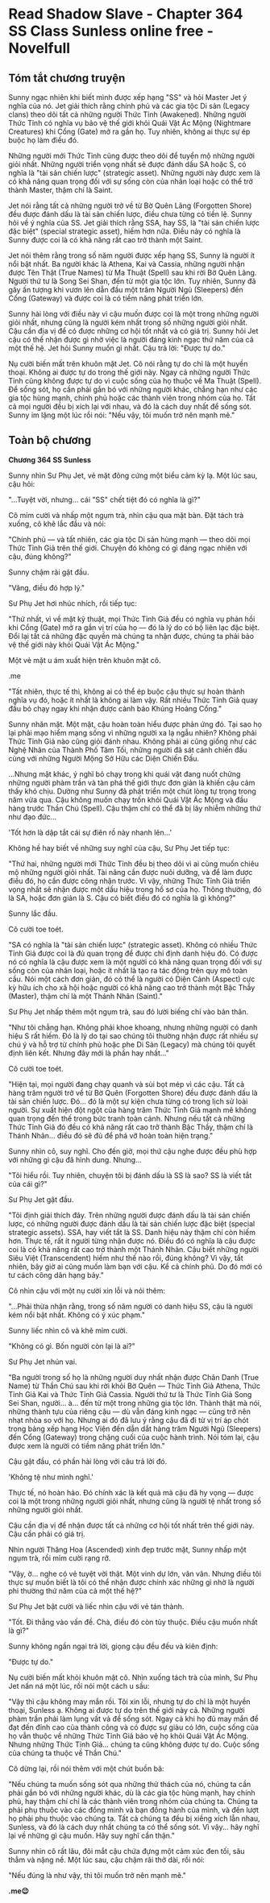 # Read Shadow Slave - Chapter 364 SS Class Sunless online free - Novelfull

## Tóm tắt chương truyện

Sunny ngạc nhiên khi biết mình được xếp hạng "SS" và hỏi Master Jet ý nghĩa của nó. Jet giải thích rằng chính phủ và các gia tộc Di sản (Legacy clans) theo dõi tất cả những người Thức Tỉnh (Awakened). Những người Thức Tỉnh có nghĩa vụ bảo vệ thế giới khỏi Quái Vật Ác Mộng (Nightmare Creatures) khi Cổng (Gate) mở ra gần họ. Tuy nhiên, không ai thực sự ép buộc họ làm điều đó.

Những người mới Thức Tỉnh cũng được theo dõi để tuyển mộ những người giỏi nhất. Những người triển vọng nhất sẽ được đánh dấu SA hoặc S, có nghĩa là "tài sản chiến lược" (strategic asset). Những người này được xem là có khả năng quan trọng đối với sự sống còn của nhân loại hoặc có thể trở thành Master, thậm chí là Saint.

Jet nói rằng tất cả những người trở về từ Bờ Quên Lãng (Forgotten Shore) đều được đánh dấu là tài sản chiến lược, điều chưa từng có tiền lệ. Sunny hỏi về ý nghĩa của SS. Jet giải thích rằng SSA, hay SS, là "tài sản chiến lược đặc biệt" (special strategic asset), hiếm hơn nữa. Điều này có nghĩa là Sunny được coi là có khả năng rất cao trở thành một Saint.

Jet nói thêm rằng trong số năm người được xếp hạng SS, Sunny là người ít nổi bật nhất. Ba người khác là Athena, Kai và Cassia, những người nhận được Tên Thật (True Names) từ Ma Thuật (Spell) sau khi rời Bờ Quên Lãng. Người thứ tư là Song Sei Shan, đến từ một gia tộc lớn. Tuy nhiên, Sunny đã gây ấn tượng khi vươn lên dẫn đầu một trăm Người Ngủ (Sleepers) đến Cổng (Gateway) và được coi là có tiềm năng phát triển lớn.

Sunny hài lòng với điều này vì cậu muốn được coi là một trong những người giỏi nhất, nhưng cũng là người kém nhất trong số những người giỏi nhất. Cậu cần địa vị để có được những cơ hội tốt nhất và có giá trị. Sunny hỏi Jet cậu có thể nhận được gì nhờ việc là người đáng kinh ngạc thứ năm của cả một thế hệ. Jet hỏi Sunny muốn gì nhất. Cậu trả lời: "Được tự do."

Nụ cười biến mất trên khuôn mặt Jet. Cô nói rằng tự do chỉ là một huyền thoại. Không ai được tự do trong thế giới này. Ngay cả những người Thức Tỉnh cũng không được tự do vì cuộc sống của họ thuộc về Ma Thuật (Spell). Để sống sót, họ cần phải gắn bó với những người khác, chẳng hạn như các gia tộc hùng mạnh, chính phủ hoặc các thành viên trong nhóm của họ. Tất cả mọi người đều bị xích lại với nhau, và đó là cách duy nhất để sống sót. Sunny im lặng một lúc rồi nói: "Nếu vậy, tôi muốn trở nên mạnh mẽ."

## Toàn bộ chương

**Chương 364 SS Sunless**

Sunny nhìn Sư Phụ Jet, vẻ mặt đông cứng một biểu cảm kỳ lạ. Một lúc sau, cậu hỏi:

"...Tuyệt vời, nhưng... cái "SS" chết tiệt đó có nghĩa là gì?"

Cô mỉm cười và nhấp một ngụm trà, nhìn cậu qua mặt bàn. Đặt tách trà xuống, cô khẽ lắc đầu và nói:

"Chính phủ — và tất nhiên, các gia tộc Di sản hùng mạnh — theo dõi mọi Thức Tỉnh Giả trên thế giới. Chuyện đó không có gì đáng ngạc nhiên với cậu, đúng không?"

Sunny chậm rãi gật đầu.

"Vâng, điều đó hợp lý."

Sư Phụ Jet hơi nhúc nhích, rồi tiếp tục:

"Thứ nhất, vì về mặt kỹ thuật, mọi Thức Tỉnh Giả đều có nghĩa vụ phản hồi khi Cổng (Gate) mở ra gần vị trí của họ — đó là lý do có bộ liên lạc đặc biệt. Đổi lại tất cả những đặc quyền mà chúng ta nhận được, chúng ta phải bảo vệ thế giới này khỏi Quái Vật Ác Mộng."

Một vẻ mặt u ám xuất hiện trên khuôn mặt cô.

.me

"Tất nhiên, thực tế thì, không ai có thể ép buộc cậu thực sự hoàn thành nghĩa vụ đó, hoặc ít nhất là không ai làm vậy. Rất nhiều Thức Tỉnh Giả quay đầu bỏ chạy ngay khi nhận được cảnh báo Khủng Hoảng Cổng."

Sunny nhăn mặt. Một mặt, cậu hoàn toàn hiểu được phản ứng đó. Tại sao họ lại phải mạo hiểm mạng sống vì những người xa lạ ngẫu nhiên? Không phải Thức Tỉnh Giả nào cũng giỏi đánh nhau. Không phải ai cũng giống như các Nghệ Nhân của Thành Phố Tăm Tối, những người đã sát cánh chiến đấu cùng với những Người Mộng Sở Hữu các Diện Chiến Đấu.

...Nhưng mặt khác, ý nghĩ bỏ chạy trong khi quái vật đang nuốt chửng những người phàm trần và tàn phá thế giới thực đơn giản là khiến cậu cảm thấy khó chịu. Dường như Sunny đã phát triển một chút lòng tự trọng trong năm vừa qua. Cậu không muốn chạy trốn khỏi Quái Vật Ác Mộng và đầu hàng trước Thần Chú (Spell). Cậu thậm chí có thể đã bị lây nhiễm những thứ như đạo đức...

'Tốt hơn là dập tắt cái sự điên rồ này nhanh lên...'

Không hề hay biết về những suy nghĩ của cậu, Sư Phụ Jet tiếp tục:

"Thứ hai, những người mới Thức Tỉnh đều bị theo dõi vì ai cũng muốn chiêu mộ những người giỏi nhất. Tài năng cần được nuôi dưỡng, và để làm được điều đó, họ cần được công nhận trước. Vì vậy, những Thức Tỉnh Giả triển vọng nhất sẽ nhận được một dấu hiệu trong hồ sơ của họ. Thông thường, đó là SA, hoặc đơn giản là S. Cậu có biết điều đó có nghĩa là gì không?"

Sunny lắc đầu.

Cô cười toe toét.

"SA có nghĩa là "tài sản chiến lược" (strategic asset). Không có nhiều Thức Tỉnh Giả được coi là đủ quan trọng để được chỉ định danh hiệu đó. Có được nó có nghĩa là cậu được xem là một người có khả năng quan trọng đối với sự sống còn của nhân loại, hoặc ít nhất là tạo ra tác động trên quy mô toàn cầu. Nói một cách đơn giản, đó có thể là người có Diện Cảnh (Aspect) cực kỳ hữu ích cho xã hội hoặc người có khả năng cao trở thành một Bậc Thầy (Master), thậm chí là một Thánh Nhân (Saint)."

Sư Phụ Jet nhấp thêm một ngụm trà, sau đó lười biếng chỉ vào bản thân.

"Như tôi chẳng hạn. Không phải khoe khoang, nhưng những người có danh hiệu S rất hiếm. Đó là lý do tại sao chúng tôi thường nhận được rất nhiều sự chú ý và hỗ trợ từ chính phủ hoặc phe Di Sản (Legacy) mà chúng tôi quyết định liên kết. Nhưng đây mới là phần hay nhất..."

Cô cười toe toét.

"Hiện tại, mọi người đang chạy quanh và sùi bọt mép vì các cậu. Tất cả hàng trăm người trở về từ Bờ Quên (Forgotten Shore) đều được đánh dấu là tài sản chiến lược. Đó... đó là một sự kiện chưa từng có trong lịch sử loài người. Sự xuất hiện đột ngột của hàng trăm Thức Tỉnh Giả mạnh mẽ không quan trọng đến thế trong bức tranh toàn cảnh. Nhưng nếu tất cả những Thức Tỉnh Giả đó đều có khả năng rất cao trở thành Bậc Thầy, thậm chí là Thánh Nhân... điều đó sẽ đủ để phá vỡ hoàn toàn hiện trạng."

Sunny nhìn cô, suy nghĩ. Cho đến giờ, mọi thứ cậu nghe được đều phù hợp với những gì cậu đã hình dung. Nhưng...

"Tôi hiểu rồi. Tuy nhiên, chuyện tôi bị đánh dấu là SS là sao? SS là viết tắt của cái gì?"

Sư Phụ Jet gật đầu.

"Tôi định giải thích đây. Trên những người được đánh dấu là tài sản chiến lược, có những người được đánh dấu là tài sản chiến lược đặc biệt (special strategic assets). SSA, hay viết tắt là SS. Danh hiệu này thậm chí còn hiếm hơn. Thực tế, rất ít người từng nhận được nó. Điều đó có nghĩa là cậu được coi là có khả năng rất cao trở thành một Thánh Nhân. Cậu biết những người Siêu Việt (Transcendent) hiếm như thế nào rồi, đúng không? Vì vậy, tất nhiên, bây giờ ai cũng muốn làm bạn với cậu. Kể cả chính phủ. Do đó mới có tư cách công dân hạng bảy."

Cô nhìn cậu với một nụ cười xin lỗi và nói thêm:

"...Phải thừa nhận rằng, trong số năm người có danh hiệu SS, cậu là người kém nổi bật nhất. Không có ý xúc phạm."

Sunny liếc nhìn cô và khẽ mỉm cười.

"Không có gì. Bốn người còn lại là ai?"

Sư Phụ Jet nhún vai.

"Ba người trong số họ là những người duy nhất nhận được Chân Danh (True Name) từ Thần Chú sau khi rời khỏi Bờ Quên — Thức Tỉnh Giả Athena, Thức Tỉnh Giả Kai và Thức Tỉnh Giả Cassia. Người thứ tư là Thức Tỉnh Giả Song Sei Shan, người… à… đến từ một trong những gia tộc lớn. Thành thật mà nói, những thành tựu của riêng cậu — dù vẫn đáng kinh ngạc — cũng trở nên nhạt nhòa so với họ. Nhưng ai đó đã lưu ý rằng cậu đã đi từ vị trí áp chót trong bảng xếp hạng Học Viện đến dẫn dắt hàng trăm Người Ngủ (Sleepers) đến Cổng (Gateway) trong chặng cuối của cuộc hành trình. Nói tóm lại, cậu được xem là người có tiềm năng phát triển lớn."

Cậu gật đầu, có phần hài lòng với câu trả lời đó.

'Không tệ như mình nghĩ.'

Thực tế, nó hoàn hảo. Đó chính xác là kết quả mà cậu đã hy vọng — được coi là một trong những người giỏi nhất, nhưng cũng là người tệ nhất trong số những người giỏi nhất.

Cậu cần địa vị để nhận được tất cả những cơ hội tốt nhất trên thế giới này. Cậu cần phải có giá trị.

Nhìn người Thăng Hoa (Ascended) xinh đẹp trước mặt, Sunny nhấp một ngụm trà, rồi mỉm cười rạng rỡ.

"Vậy, ờ... nghe có vẻ tuyệt vời thật. Một vinh dự lớn, vân vân. Nhưng điều tôi thực sự muốn biết là tôi có thể nhận được chính xác những gì nhờ là người phi thường thứ năm của cả một thế hệ?"

Sư Phụ Jet bật cười và liếc nhìn cậu với vẻ tán thành.

"Tốt. Đi thẳng vào vấn đề. Chà, điều đó còn tùy thuộc. Điều cậu muốn nhất là gì?"

Sunny không ngần ngại trả lời, giọng cậu đều đều và kiên định:

"Được tự do."

Nụ cười biến mất khỏi khuôn mặt cô. Nhìn xuống tách trà của mình, Sư Phụ Jet nấn ná một lúc, rồi nói một cách u sầu:

"Vậy thì cậu không may mắn rồi. Tôi xin lỗi, nhưng tự do chỉ là một huyền thoại, Sunless ạ. Không ai được tự do trên thế giới này cả. Những người phàm trần phải làm lụng vất vả để sống sót. Ngay cả khi họ đủ may mắn để đạt đến đỉnh cao của thành công và có được sự giàu có lớn, cuộc sống của họ vẫn thuộc về những Thức Tỉnh Giả bảo vệ họ khỏi Quái Vật Ác Mộng. Nhưng những Thức Tỉnh Giả… chúng ta cũng không được tự do. Cuộc sống của chúng ta thuộc về Thần Chú."

Cô dừng lại, rồi nói thêm với một chút buồn bã:

"Nếu chúng ta muốn sống sót qua những thử thách của nó, chúng ta cần phải gắn bó với những người khác, dù là các gia tộc hùng mạnh, hay chính phủ, hay thậm chí chỉ là các thành viên trong nhóm của chúng ta. Chúng ta phải phụ thuộc vào các đồng minh và bạn đồng hành của mình, và đến lượt họ phải phụ thuộc vào chúng ta. Tất cả chúng ta đều bị xiềng xích lẫn nhau, Sunless, và đó là cách duy nhất chúng ta có thể sống sót. Vì vậy... hãy nghĩ lại về những gì cậu muốn. Hãy suy nghĩ cẩn thận."

Sunny nhìn cô rất lâu, đôi mắt cậu chứa đựng một cảm xúc đen tối, sâu thẳm và nặng nề. Một lúc sau, cậu chậm rãi thở dài, rồi nói:

"Nếu đúng là như vậy, thì tôi muốn trở nên mạnh mẽ."

**.me😉**
